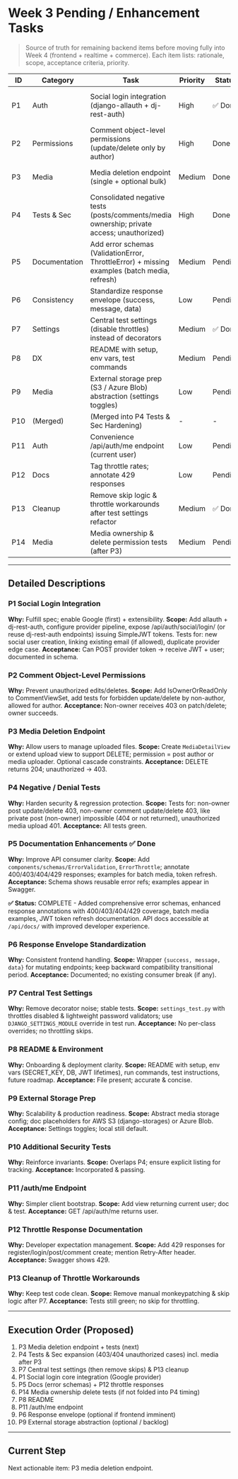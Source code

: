 # Week 3 Pending / Enhancement Tasks

> Source of truth for remaining backend items before moving fully into Week 4 (frontend + realtime + commerce). Each item lists: rationale, scope, acceptance criteria, priority.

| ID  | Category      | Task                                                                                         | Priority | Status  | Notes                                                                |
| --- | ------------- | -------------------------------------------------------------------------------------------- | -------- | ------- | -------------------------------------------------------------------- |
| P1  | Auth          | Social login integration (django-allauth + dj-rest-auth)                                     | High     | ✅ Done | Google OAuth implemented; /api/auth/social/google/ endpoint ready    |
| P2  | Permissions   | Comment object-level permissions (update/delete only by author)                              | High     | Done    | Enforced via IsOwnerOrReadOnly; basic tests added                    |
| P3  | Media         | Media deletion endpoint (single + optional bulk)                                             | Medium   | Done    | DELETE /posts/{post_id}/media/{id}/ + permissions                    |
| P4  | Tests & Sec   | Consolidated negative tests (posts/comments/media ownership; private access; unauthorized)   | High     | Done    | 7 tests: ownership violations, private access, 404 scenarios         |
| P5  | Documentation | Add error schemas (ValidationError, ThrottleError) + missing examples (batch media, refresh) | Medium   | Pending | Extend SPECTACULAR settings + custom components                      |
| P6  | Consistency   | Standardize response envelope (success, message, data)                                       | Low      | Pending | Consider transitional compatibility layer                            |
| P7  | Settings      | Central test settings (disable throttles) instead of decorators                              | Medium   | ✅ Done | Created settings_test.py; removed all throttle workarounds           |
| P8  | DX            | README with setup, env vars, test commands                                                   | Medium   | Pending | Include JWT & throttle explanation                                   |
| P9  | Media         | External storage prep (S3 / Azure Blob) abstraction (settings toggles)                       | Low      | Pending | Future scalability                                                   |
| P10 | (Merged)      | (Merged into P4 Tests & Sec Hardening)                                                       | -        | -       | Keep reference; track under P4                                       |
| P11 | Auth          | Convenience /api/auth/me endpoint (current user)                                             | Low      | Pending | Simple RetrieveAPIView                                               |
| P12 | Docs          | Tag throttle rates; annotate 429 responses                                                   | Low      | Pending | Add OpenApiResponse 429 across create endpoints                      |
| P13 | Cleanup       | Remove skip logic & throttle workarounds after test settings refactor                        | Medium   | ✅ Done | All throttle workarounds & skips removed; ThrottleTestCase commented |
| P14 | Media         | Media ownership & delete permission tests (after P3)                                         | Medium   | Pending | Only author/uploader can delete media                                |

---

## Detailed Descriptions

### P1 Social Login Integration

**Why:** Fulfill spec; enable Google (first) + extensibility.
**Scope:** Add allauth + dj-rest-auth, configure provider pipeline, expose /api/auth/social/login/ (or reuse dj-rest-auth endpoints) issuing SimpleJWT tokens. Tests for: new social user creation, linking existing email (if allowed), duplicate provider edge case.
**Acceptance:** Can POST provider token → receive JWT + user; documented in schema.

### P2 Comment Object-Level Permissions

**Why:** Prevent unauthorized edits/deletes.
**Scope:** Add IsOwnerOrReadOnly to CommentViewSet, add tests for forbidden update/delete by non-author, allowed for author.
**Acceptance:** Non-owner receives 403 on patch/delete; owner succeeds.

### P3 Media Deletion Endpoint

**Why:** Allow users to manage uploaded files.
**Scope:** Create `MediaDetailView` or extend upload view to support DELETE; permission = post author or media uploader. Optional cascade constraints.
**Acceptance:** DELETE returns 204; unauthorized → 403.

### P4 Negative / Denial Tests

**Why:** Harden security & regression protection.
**Scope:** Tests for: non-owner post update/delete 403, non-owner comment update/delete 403, like private post (non-owner) impossible (404 or not returned), unauthorized media upload 401.
**Acceptance:** All tests green.

### P5 Documentation Enhancements ✅ Done

**Why:** Improve API consumer clarity.
**Scope:** Add `components/schemas/ErrorValidation`, `ErrorThrottle`; annotate 400/403/404/429 responses; examples for batch media, token refresh.
**Acceptance:** Schema shows reusable error refs; examples appear in Swagger.

**✅ Status:** COMPLETE - Added comprehensive error schemas, enhanced response annotations with 400/403/404/429 coverage, batch media examples, JWT token refresh documentation. API docs accessible at `/api/docs/` with improved developer experience.

### P6 Response Envelope Standardization

**Why:** Consistent frontend handling.
**Scope:** Wrapper `{success, message, data}` for mutating endpoints; keep backward compatibility transitional period.
**Acceptance:** Documented; no existing consumer break (if any).

### P7 Central Test Settings

**Why:** Remove decorator noise; stable tests.
**Scope:** `settings_test.py` with throttles disabled & lightweight password validators; use `DJANGO_SETTINGS_MODULE` override in test run.
**Acceptance:** No per-class overrides; no throttling skips.

### P8 README & Environment

**Why:** Onboarding & deployment clarity.
**Scope:** README with setup, env vars (SECRET_KEY, DB, JWT lifetimes), run commands, test instructions, future roadmap.
**Acceptance:** File present; accurate & concise.

### P9 External Storage Prep

**Why:** Scalability & production readiness.
**Scope:** Abstract media storage config; doc placeholders for AWS S3 (django-storages) or Azure Blob.
**Acceptance:** Settings toggles; local still default.

### P10 Additional Security Tests

**Why:** Reinforce invariants.
**Scope:** Overlaps P4; ensure explicit listing for tracking.
**Acceptance:** Incorporated & passing.

### P11 /auth/me Endpoint

**Why:** Simpler client bootstrap.
**Scope:** Add view returning current user; doc & test.
**Acceptance:** GET /api/auth/me returns user.

### P12 Throttle Response Documentation

**Why:** Developer expectation management.
**Scope:** Add 429 responses for register/login/post/comment create; mention Retry-After header.
**Acceptance:** Swagger shows 429.

### P13 Cleanup of Throttle Workarounds

**Why:** Keep test code clean.
**Scope:** Remove manual monkeypatching & skip logic after P7.
**Acceptance:** Tests still green; no skip for throttling.

---

## Execution Order (Proposed)

1. P3 Media deletion endpoint + tests (next)
2. P4 Tests & Sec expansion (403/404 unauthorized cases) incl. media after P3
3. P7 Central test settings (then remove skips) & P13 cleanup
4. P1 Social login core integration (Google provider)
5. P5 Docs (error schemas) + P12 throttle responses
6. P14 Media ownership delete tests (if not folded into P4 timing)
7. P8 README
8. P11 /auth/me endpoint
9. P6 Response envelope (optional if frontend imminent)
10. P9 External storage abstraction (optional / backlog)

---

## Current Step

Next actionable item: P3 media deletion endpoint.
